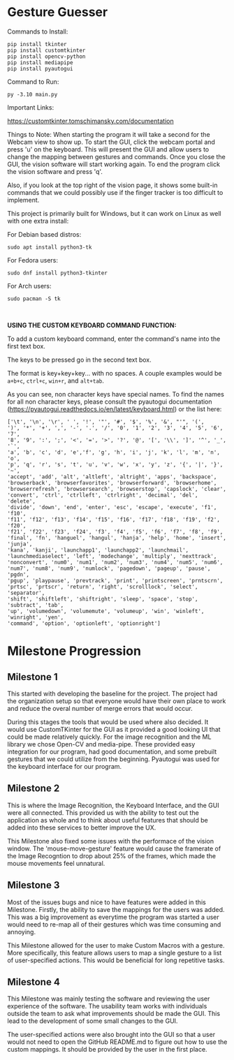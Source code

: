 # Gesture Guesser

Commands to Install:
```
pip install tkinter
pip install customtkinter
pip install opencv-python
pip install mediapipe
pip install pyautogui
```

Command to Run:
```
py -3.10 main.py
```

Important Links:

https://customtkinter.tomschimansky.com/documentation

Things to Note:
When starting the program it will take a second for the Webcam view to show up. 
To start the GUI, click the webcam portal and press 'u' on the keyboard. This will present the GUI and allow users to change the mapping between gestures and commands. 
Once you close the GUI, the vision software will start working again. 
To end the program click the vision software and press 'q'.

Also, if you look at the top right of the vision page, it shows some built-in commands that we could possibly use if the finger tracker is too difficult to implement. 

This project is primarily built for Windows, but it can work on Linux as well with one extra install:

For Debian based distros:
```
sudo apt install python3-tk
```

For Fedora users:
```
sudo dnf install python3-tkinter
```

For Arch users:
```
sudo pacman -S tk
```

<p>&nbsp;</p>

<b>USING THE CUSTOM KEYBOARD COMMAND FUNCTION:</b>

To add a custom keyboard command, enter the command's name into the first text box.

The keys to be pressed go in the second text box.

The format is key+key+key... with no spaces. A couple examples would be `a+b+c`, `ctrl+c`, `win+r`, and `alt+tab`.

As you can see, non character keys have special names. To find the names for all non character keys, please consult the pyautogui documentation (https://pyautogui.readthedocs.io/en/latest/keyboard.html) or the list here:

```
['\t', '\n', '\r', ' ', '!', '"', '#', '$', '%', '&', "'", '(',
')', '*', '+', ',', '-', '.', '/', '0', '1', '2', '3', '4', '5', '6', '7',
'8', '9', ':', ';', '<', '=', '>', '?', '@', '[', '\\', ']', '^', '_', '`',
'a', 'b', 'c', 'd', 'e','f', 'g', 'h', 'i', 'j', 'k', 'l', 'm', 'n', 'o',
'p', 'q', 'r', 's', 't', 'u', 'v', 'w', 'x', 'y', 'z', '{', '|', '}', '~',
'accept', 'add', 'alt', 'altleft', 'altright', 'apps', 'backspace',
'browserback', 'browserfavorites', 'browserforward', 'browserhome',
'browserrefresh', 'browsersearch', 'browserstop', 'capslock', 'clear',
'convert', 'ctrl', 'ctrlleft', 'ctrlright', 'decimal', 'del', 'delete',
'divide', 'down', 'end', 'enter', 'esc', 'escape', 'execute', 'f1', 'f10',
'f11', 'f12', 'f13', 'f14', 'f15', 'f16', 'f17', 'f18', 'f19', 'f2', 'f20',
'f21', 'f22', 'f23', 'f24', 'f3', 'f4', 'f5', 'f6', 'f7', 'f8', 'f9',
'final', 'fn', 'hanguel', 'hangul', 'hanja', 'help', 'home', 'insert', 'junja',
'kana', 'kanji', 'launchapp1', 'launchapp2', 'launchmail',
'launchmediaselect', 'left', 'modechange', 'multiply', 'nexttrack',
'nonconvert', 'num0', 'num1', 'num2', 'num3', 'num4', 'num5', 'num6',
'num7', 'num8', 'num9', 'numlock', 'pagedown', 'pageup', 'pause', 'pgdn',
'pgup', 'playpause', 'prevtrack', 'print', 'printscreen', 'prntscrn',
'prtsc', 'prtscr', 'return', 'right', 'scrolllock', 'select', 'separator',
'shift', 'shiftleft', 'shiftright', 'sleep', 'space', 'stop', 'subtract', 'tab',
'up', 'volumedown', 'volumemute', 'volumeup', 'win', 'winleft', 'winright', 'yen',
'command', 'option', 'optionleft', 'optionright']
```

# Milestone Progression
## Milestone 1
This started with developing the baseline for the project. The project had the organization setup so that everyone would have their own place to work and reduce the overal number of merge errors that would occur. 

During this stages the tools that would be used where also decided. It would use CustomTKinter for the GUI as it provided a good looking UI that could be made relatively quickly. For the image recognition and the ML library we chose Open-CV and media-pipe. These provided easy integration for our program, had good documentation, and some prebuilt gestures that we could utilize from the beginning. Pyautogui was used for the keyboard interface for our program. 

## Milestone 2
This is where the Image Recognition, the Keyboard Interface, and the GUI were all connected. This provided us with the ability to test out the application as whole and to think about useful features that should be added into these services to better improve the UX. 

This Milestone also fixed some issues with the performace of the vision window. The 'mouse-move-gesture' feature would cause the framerate of the Image Recogntion to drop about 25% of the frames, which made the mouse movements feel unnatural.

## Milestone 3
Most of the issues bugs and nice to have features were added in this Milestone. Firstly, the ability to save the mappings for the users was added. This was a big improvement as everytime the program was started a user would need to re-map all of their gestures which was time consuming and annoying. 

This Milestone allowed for the user to make Custom Macros with a gesture. More specifically, this feature allows users to map a single gesture to a list of user-specified actions. This would be beneficial for long repetitive tasks.  

## Milestone 4
This Milestone was mainly testing the software and reviewing the user experience of the software. The usability team works with individuals outside the team to ask what improvements should be made the GUI. This lead to the development of some small changes to the GUI. 

The user-specified actions were also brought into the GUI so that a user would not need to open the GitHub README.md to figure out how to use the custom mappings. It should be provided by the user in the first place.
